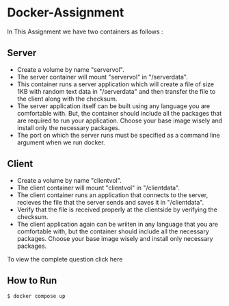 # Docker-Assignment

In This Assignment we have two containers as follows :

## Server
- Create a volume by name "servervol".
- The server container will mount "servervol" in "/serverdata".
- This container runs a server application which will create a file of size 1KB with random text data in "/serverdata" and then transfer the file to the client along with the checksum.
- The server application itself can be built using any language you are comfortable with. But, the container should include all the packages that are required to run your application. Choose your base image wisely and install only the necessary packages.
- The port on which the server runs must be specified as a command line argument when we run docker.

## Client
- Create a volume by name "clientvol".
- The client container will mount "clientvol" in "/clientdata".
- The client container runs an application that connects to the server, recieves the file that the server sends and saves it in "/clientdata".
- Verify that the file is received properly at the clientside by verifying the checksum.
- The client application again can be wriiten in any language that you are comfortable with, but the container should include all the necessary packages. Choose your base image wisely and install only necessary packages.

To view the complete question click here

## How to Run
```$ docker compose up```
